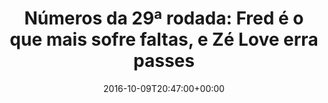 ---
layout: post
title: "Números da 29ª rodada: Fred é o que mais sofre faltas, e Zé Love erra passes"
date: 2016-10-09T20:47:00+00:00
external_link: "http://globoesporte.globo.com/numerologos/noticia/2016/10/numeros-da-29-rodada-fred-e-o-que-mais-sofre-faltas-e-ze-love-erra-passes.html"
categories: news globo.com
---